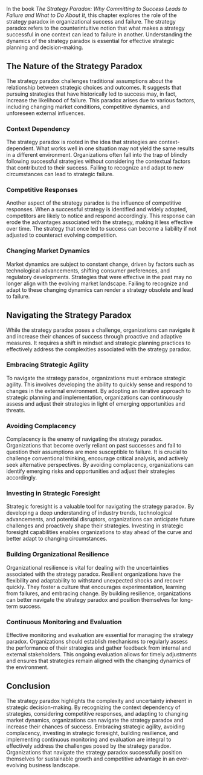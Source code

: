 
In the book *The Strategy Paradox: Why Committing to Success Leads to Failure and What to Do About It*, this chapter explores the role of the strategy paradox in organizational success and failure. The strategy paradox refers to the counterintuitive notion that what makes a strategy successful in one context can lead to failure in another. Understanding the dynamics of the strategy paradox is essential for effective strategic planning and decision-making.

The Nature of the Strategy Paradox
----------------------------------

The strategy paradox challenges traditional assumptions about the relationship between strategic choices and outcomes. It suggests that pursuing strategies that have historically led to success may, in fact, increase the likelihood of failure. This paradox arises due to various factors, including changing market conditions, competitive dynamics, and unforeseen external influences.

### Context Dependency

The strategy paradox is rooted in the idea that strategies are context-dependent. What works well in one situation may not yield the same results in a different environment. Organizations often fall into the trap of blindly following successful strategies without considering the contextual factors that contributed to their success. Failing to recognize and adapt to new circumstances can lead to strategic failure.

### Competitive Responses

Another aspect of the strategy paradox is the influence of competitive responses. When a successful strategy is identified and widely adopted, competitors are likely to notice and respond accordingly. This response can erode the advantages associated with the strategy, making it less effective over time. The strategy that once led to success can become a liability if not adjusted to counteract evolving competition.

### Changing Market Dynamics

Market dynamics are subject to constant change, driven by factors such as technological advancements, shifting consumer preferences, and regulatory developments. Strategies that were effective in the past may no longer align with the evolving market landscape. Failing to recognize and adapt to these changing dynamics can render a strategy obsolete and lead to failure.

Navigating the Strategy Paradox
-------------------------------

While the strategy paradox poses a challenge, organizations can navigate it and increase their chances of success through proactive and adaptive measures. It requires a shift in mindset and strategic planning practices to effectively address the complexities associated with the strategy paradox.

### Embracing Strategic Agility

To navigate the strategy paradox, organizations must embrace strategic agility. This involves developing the ability to quickly sense and respond to changes in the external environment. By adopting an iterative approach to strategic planning and implementation, organizations can continuously assess and adjust their strategies in light of emerging opportunities and threats.

### Avoiding Complacency

Complacency is the enemy of navigating the strategy paradox. Organizations that become overly reliant on past successes and fail to question their assumptions are more susceptible to failure. It is crucial to challenge conventional thinking, encourage critical analysis, and actively seek alternative perspectives. By avoiding complacency, organizations can identify emerging risks and opportunities and adjust their strategies accordingly.

### Investing in Strategic Foresight

Strategic foresight is a valuable tool for navigating the strategy paradox. By developing a deep understanding of industry trends, technological advancements, and potential disruptors, organizations can anticipate future challenges and proactively shape their strategies. Investing in strategic foresight capabilities enables organizations to stay ahead of the curve and better adapt to changing circumstances.

### Building Organizational Resilience

Organizational resilience is vital for dealing with the uncertainties associated with the strategy paradox. Resilient organizations have the flexibility and adaptability to withstand unexpected shocks and recover quickly. They foster a culture that encourages experimentation, learning from failures, and embracing change. By building resilience, organizations can better navigate the strategy paradox and position themselves for long-term success.

### Continuous Monitoring and Evaluation

Effective monitoring and evaluation are essential for managing the strategy paradox. Organizations should establish mechanisms to regularly assess the performance of their strategies and gather feedback from internal and external stakeholders. This ongoing evaluation allows for timely adjustments and ensures that strategies remain aligned with the changing dynamics of the environment.

Conclusion
----------

The strategy paradox highlights the complexity and uncertainty inherent in strategic decision-making. By recognizing the context dependency of strategies, considering competitive responses, and adapting to changing market dynamics, organizations can navigate the strategy paradox and increase their chances of success. Embracing strategic agility, avoiding complacency, investing in strategic foresight, building resilience, and implementing continuous monitoring and evaluation are integral to effectively address the challenges posed by the strategy paradox. Organizations that navigate the strategy paradox successfully position themselves for sustainable growth and competitive advantage in an ever-evolving business landscape.
